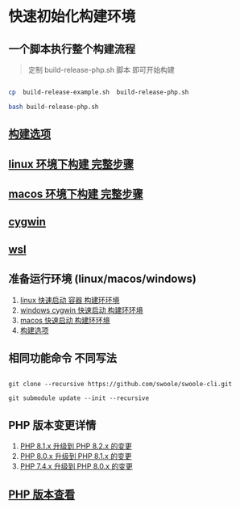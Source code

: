 # 快速初始化构建环境

## 一个脚本执行整个构建流程

> 定制 build-release-php.sh 脚本 即可开始构建

```bash

cp  build-release-example.sh  build-release-php.sh

bash build-release-php.sh

```

## [构建选项](../../docs/options.md)

## [linux 环境下构建 完整步骤](../../docs/linux.md)

## [macos 环境下构建 完整步骤](../../docs/macOS.md)

## [cygwin](../../docs/Cygwin.md)

## [wsl](../../docs/wsl.md)

## 准备运行环境 (linux/macos/windows)

1. [ linux 快速启动 容器 构建环环境 ](linux/README.md)
1. [ windows cygwin 快速启动 构建环环境 ](windows/README.md)
1. [ macos 快速启动 构建环环境 ](macos/README.md)
1. [ 构建选项 ](../../docs/options.md)

## 相同功能命令 不同写法

```shell

git clone --recursive https://github.com/swoole/swoole-cli.git

git submodule update --init --recursive

```

## PHP 版本变更详情

1. [PHP 8.1.x 升级到 PHP 8.2.x  的变更](https://www.php.net/manual/zh/migration82.php)
1. [PHP 8.0.x 升级到 PHP 8.1.x  的变更](https://www.php.net/manual/zh/migration81.php)
1. [PHP 7.4.x 升级到 PHP 8.0.x  的变更](https://www.php.net/manual/zh/migration80.php)

## [PHP 版本查看](https://github.com/php/php-src/tags)

